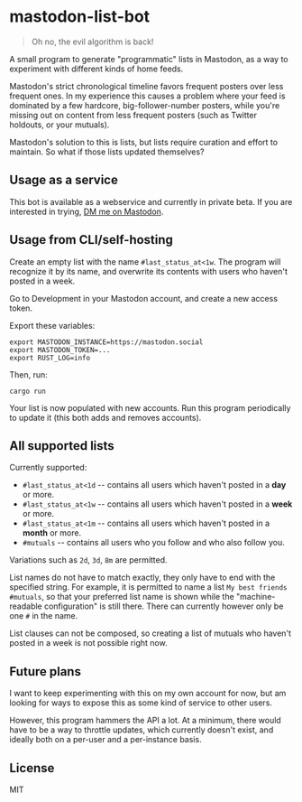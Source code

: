 # mastodon-list-bot

> Oh no, the evil algorithm is back!

A small program to generate "programmatic" lists in Mastodon, as a way to
experiment with different kinds of home feeds.

Mastodon's strict chronological timeline favors frequent posters over less
frequent ones. In my experience this causes a problem where your feed is
dominated by a few hardcore, big-follower-number posters, while you're missing
out on content from less frequent posters (such as Twitter holdouts, or your
mutuals).

Mastodon's solution to this is lists, but lists require curation and effort to
maintain. So what if those lists updated themselves?

## Usage as a service

This bot is available as a webservice and currently in private beta. If you are
interested in trying, [DM me on Mastodon](https://woodland.cafe/@untitaker).

## Usage from CLI/self-hosting

Create an empty list with the name `#last_status_at<1w`. The program will recognize it
by its name, and overwrite its contents with users who haven't posted in a week.

Go to Development in your Mastodon account, and create a new access token.

Export these variables:

```
export MASTODON_INSTANCE=https://mastodon.social
export MASTODON_TOKEN=...
export RUST_LOG=info
```

Then, run:

```
cargo run
```

Your list is now populated with new accounts. Run this program periodically to
update it (this both adds and removes accounts).

## All supported lists

Currently supported:

* `#last_status_at<1d` -- contains all users which haven't posted in a **day** or more.
* `#last_status_at<1w` -- contains all users which haven't posted in a **week** or more.
* `#last_status_at<1m` -- contains all users which haven't posted in a **month** or more.
* `#mutuals` -- contains all users who you follow and who also follow you.

Variations such as `2d`, `3d`, `8m` are permitted.

List names do not have to match exactly, they only have to end with the
specified string. For example, it is permitted to name a list `My best friends
#mutuals`, so that your preferred list name is shown while the
"machine-readable configuration" is still there. There can currently however
only be one `#` in the name.

List clauses can not be composed, so creating a list of mutuals who haven't
posted in a week is not possible right now.

## Future plans

I want to keep experimenting with this on my own account for now, but am
looking for ways to expose this as some kind of service to other users.

However, this program hammers the API a lot. At a minimum, there would have to
be a way to throttle updates, which currently doesn't exist, and ideally both
on a per-user and a per-instance basis.

## License

MIT
